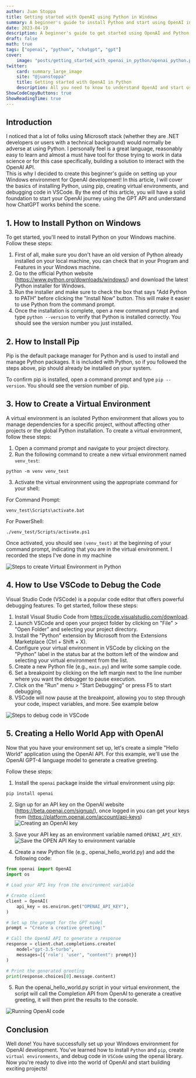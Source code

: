 ```yaml
---
author: Juan Stoppa
title: Getting started with OpenAI using Python in Windows
summary: A beginner's guide to install Python and start using OpenAI in Windows
date: 2023-04-19
description: A beginner's guide to get started using OpenAI and Python in Windows
draft: false
math: true
tags: ["openai", "python", "chatgpt", "gpt"]
cover:
    image: "posts/getting_started_with_openai_in_python/openai_python.png"
twitter:
    card: summary_large_image
    site: "@juanstoppa"
    title: Getting started with OpenAI in Python
    description: All you need to know to understand OpenAI and start using it
ShowCodeCopyButtons: true
ShowReadingTime: true
---
```



## Introduction

I noticed that a lot of folks using Microsoft stack (whether they are .NET developers or users with a technical background) would normally be adverse at using Python. I personally feel is a great language, reasonably easy to learn and almost a must have tool for those trying to work in data science or for this case specifically, building a solution to interact with the OpenAI API.  
This is why I decided to create this beginner's guide on setting up your Windows environment for OpenAI development! In this article, I will cover the basics of installing Python, using pip, creating virtual environments, and debugging code in VSCode. By the end of this article, you will have a solid foundation to start your OpenAI journey using the GPT API and understand how ChatGPT works behind the scene.

## 1. How to Install Python on Windows

To get started, you'll need to install Python on your Windows machine. Follow these steps:

1. First of all, make sure you don't have an old version of Python already installed on your local machine, you can check that in your Program and Features in your Windows machine. 
2. Go to the official Python website (https://www.python.org/downloads/windows/) and download the latest Python installer for Windows. 
3. Run the installer and make sure to check the box that says "Add Python to PATH" before clicking the "Install Now" button. This will make it easier to use Python from the command prompt.
4. Once the installation is complete, open a new command prompt and type `python --version` to verify that Python is installed correctly. You should see the version number you just installed.

## 2. How to Install Pip

Pip is the default package manager for Python and is used to install and manage Python packages. It is included with Python, so if you followed the steps above, pip should already be installed on your system.

To confirm pip is installed, open a command prompt and type `pip --version`. You should see the version number of pip.

## 3. How to Create a Virtual Environment

A virtual environment is an isolated Python environment that allows you to manage dependencies for a specific project, without affecting other projects or the global Python installation. To create a virtual environment, follow these steps:

1. Open a command prompt and navigate to your project directory.
2. Run the following command to create a new virtual environment named `venv_test`:
```console
python -m venv venv_test
```
3. Activate the virtual environment using the appropriate command for your shell:

For Command Prompt:
```console
venv_test\Scripts\activate.bat
```

For PowerShell:
```console
./venv_test/Scripts/activate.ps1
```

Once activated, you should see `(venv_test)` at the beginning of your command prompt, indicating that you are in the virtual environment. I recorded the steps I've done in my machine

![Steps to create Virtual Environment in Python](/posts/getting_started_with_openai_in_python/create_virtual_environment.gif)  

## 4. How to Use VSCode to Debug the Code

Visual Studio Code (VSCode) is a popular code editor that offers powerful debugging features. To get started, follow these steps:

1. Install Visual Studio Code from https://code.visualstudio.com/download.
2. Launch VSCode and open your project folder by clicking on "File" > "Open Folder" and selecting your project directory.
3. Install the "Python" extension by Microsoft from the Extensions Marketplace (Ctrl + Shift + X).
4. Configure your virtual environment in VSCode by clicking on the "Python" label in the status bar at the bottom left of the window and selecting your virtual environment from the list.
5. Create a new Python file (e.g., `main.py`) and write some sample code.
6. Set a breakpoint by clicking on the left margin next to the line number where you want the debugger to pause execution.
7. Click on the "Run" menu > "Start Debugging" or press F5 to start debugging.
8. VSCode will now pause at the breakpoint, allowing you to step through your code, inspect variables, and more. See example below


![Steps to debug code in VSCode](/posts/getting_started_with_openai_in_python/debugging_code_vscode.gif)  


## 5. Creating a Hello World App with OpenAI

Now that you have your environment set up, let's create a simple "Hello World" application using the OpenAI API. For this example, we'll use the OpenAI GPT-4 language model to generate a creative greeting.

Follow these steps:

1. Install the `openai` package inside the virtual environment using pip:

```bash
pip install openai
```
2. Sign up for an API key on the OpenAI website (https://beta.openai.com/signup/), once logged in you can get your keys from (https://platform.openai.com/account/api-keys)
![Creating an OpenAI key](/posts/getting_started_with_openai_in_python/creating_openai_key.png)

3. Save your API key as an environment variable named `OPENAI_API_KEY`. 
![Save the OPEN API Key to environment variable](/posts/getting_started_with_openai_in_python/setting_openai_key.png)  

4. Create a new Python file (e.g., openai_hello_world.py) and add the following code:

```python
from openai import OpenAI
import os

# Load your API key from the environment variable

# Create client
client = OpenAI(
    api_key = os.environ.get("OPENAI_API_KEY"),
)

# Set up the prompt for the GPT model
prompt = "Create a creative greeting:"

# Call the OpenAI API to generate a response
response = client.chat.completions.create(
    model="gpt-3.5-turbo",
    messages=[{'role': 'user', "content": prompt}]
)

# Print the generated greeting
print(response.choices[0].message.content)
```
5. Run the openai_hello_world.py script in your virtual environment, the script will call the Completion API from OpenAI to  generate a creative greeting, it will then print the results to the console.

![Running OpenAI code](/posts/getting_started_with_openai_in_python/running_openai_code.gif) 

## Conclusion

Well done! You have successfully set up your Windows environment for OpenAI development. You've learned how to install `Python` and `pip`, create `virtual environments`, and debug code in `VSCode` using the openai library. Now you're ready to dive into the world of OpenAI and start building exciting projects!
